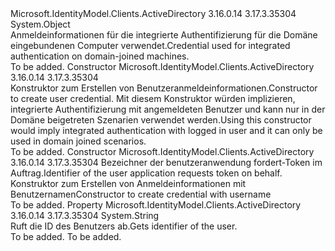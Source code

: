 <Type Name="UserCredential" FullName="Microsoft.IdentityModel.Clients.ActiveDirectory.UserCredential">
  <TypeSignature Language="C#" Value="public class UserCredential" />
  <TypeSignature Language="ILAsm" Value=".class public auto ansi beforefieldinit UserCredential extends System.Object" />
  <TypeSignature Language="DocId" Value="T:Microsoft.IdentityModel.Clients.ActiveDirectory.UserCredential" />
  <TypeSignature Language="VB.NET" Value="Public Class UserCredential" />
  <TypeSignature Language="F#" Value="type UserCredential = class" />
  <AssemblyInfo>
    <AssemblyName>Microsoft.IdentityModel.Clients.ActiveDirectory</AssemblyName>
    <AssemblyVersion>3.16.0.14</AssemblyVersion>
    <AssemblyVersion>3.17.3.35304</AssemblyVersion>
  </AssemblyInfo>
  <Base>
    <BaseTypeName>System.Object</BaseTypeName>
  </Base>
  <Interfaces />
  <Docs>
    <summary>
            <span data-ttu-id="23be1-101">Anmeldeinformationen für die integrierte Authentifizierung für die Domäne eingebundenen Computer verwendet.</span><span class="sxs-lookup"><span data-stu-id="23be1-101">Credential used for integrated authentication on domain-joined machines.</span></span>
            </summary>
    <remarks>To be added.</remarks>
  </Docs>
  <Members>
    <Member MemberName=".ctor">
      <MemberSignature Language="C#" Value="public UserCredential ();" />
      <MemberSignature Language="ILAsm" Value=".method public hidebysig specialname rtspecialname instance void .ctor() cil managed" />
      <MemberSignature Language="DocId" Value="M:Microsoft.IdentityModel.Clients.ActiveDirectory.UserCredential.#ctor" />
      <MemberSignature Language="VB.NET" Value="Public Sub New ()" />
      <MemberType>Constructor</MemberType>
      <AssemblyInfo>
        <AssemblyName>Microsoft.IdentityModel.Clients.ActiveDirectory</AssemblyName>
        <AssemblyVersion>3.16.0.14</AssemblyVersion>
        <AssemblyVersion>3.17.3.35304</AssemblyVersion>
      </AssemblyInfo>
      <Parameters />
      <Docs>
        <summary>
            <span data-ttu-id="23be1-102">Konstruktor zum Erstellen von Benutzeranmeldeinformationen.</span><span class="sxs-lookup"><span data-stu-id="23be1-102">Constructor to create user credential.</span></span> <span data-ttu-id="23be1-103">Mit diesem Konstruktor würden implizieren, integrierte Authentifizierung mit angemeldeten Benutzer und kann nur in der Domäne beigetreten Szenarien verwendet werden.</span><span class="sxs-lookup"><span data-stu-id="23be1-103">Using this constructor would imply integrated authentication with logged in user and it can only be used in domain joined scenarios.</span></span>
            </summary>
        <remarks>To be added.</remarks>
      </Docs>
    </Member>
    <Member MemberName=".ctor">
      <MemberSignature Language="C#" Value="public UserCredential (string userName);" />
      <MemberSignature Language="ILAsm" Value=".method public hidebysig specialname rtspecialname instance void .ctor(string userName) cil managed" />
      <MemberSignature Language="DocId" Value="M:Microsoft.IdentityModel.Clients.ActiveDirectory.UserCredential.#ctor(System.String)" />
      <MemberSignature Language="VB.NET" Value="Public Sub New (userName As String)" />
      <MemberSignature Language="F#" Value="new Microsoft.IdentityModel.Clients.ActiveDirectory.UserCredential : string -&gt; Microsoft.IdentityModel.Clients.ActiveDirectory.UserCredential" Usage="new Microsoft.IdentityModel.Clients.ActiveDirectory.UserCredential userName" />
      <MemberType>Constructor</MemberType>
      <AssemblyInfo>
        <AssemblyName>Microsoft.IdentityModel.Clients.ActiveDirectory</AssemblyName>
        <AssemblyVersion>3.16.0.14</AssemblyVersion>
        <AssemblyVersion>3.17.3.35304</AssemblyVersion>
      </AssemblyInfo>
      <Parameters>
        <Parameter Name="userName" Type="System.String" />
      </Parameters>
      <Docs>
        <param name="userName"><span data-ttu-id="23be1-104">Bezeichner der benutzeranwendung fordert-Token im Auftrag.</span><span class="sxs-lookup"><span data-stu-id="23be1-104">Identifier of the user application requests token on behalf.</span></span></param>
        <summary>
            <span data-ttu-id="23be1-105">Konstruktor zum Erstellen von Anmeldeinformationen mit Benutzernamen</span><span class="sxs-lookup"><span data-stu-id="23be1-105">Constructor to create credential with username</span></span>
            </summary>
        <remarks>To be added.</remarks>
      </Docs>
    </Member>
    <Member MemberName="UserName">
      <MemberSignature Language="C#" Value="public string UserName { get; }" />
      <MemberSignature Language="ILAsm" Value=".property instance string UserName" />
      <MemberSignature Language="DocId" Value="P:Microsoft.IdentityModel.Clients.ActiveDirectory.UserCredential.UserName" />
      <MemberSignature Language="VB.NET" Value="Public ReadOnly Property UserName As String" />
      <MemberSignature Language="F#" Value="member this.UserName : string" Usage="Microsoft.IdentityModel.Clients.ActiveDirectory.UserCredential.UserName" />
      <MemberType>Property</MemberType>
      <AssemblyInfo>
        <AssemblyName>Microsoft.IdentityModel.Clients.ActiveDirectory</AssemblyName>
        <AssemblyVersion>3.16.0.14</AssemblyVersion>
        <AssemblyVersion>3.17.3.35304</AssemblyVersion>
      </AssemblyInfo>
      <ReturnValue>
        <ReturnType>System.String</ReturnType>
      </ReturnValue>
      <Docs>
        <summary>
            <span data-ttu-id="23be1-106">Ruft die ID des Benutzers ab.</span><span class="sxs-lookup"><span data-stu-id="23be1-106">Gets identifier of the user.</span></span>
            </summary>
        <value>To be added.</value>
        <remarks>To be added.</remarks>
      </Docs>
    </Member>
  </Members>
</Type>
